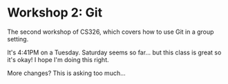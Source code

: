 # Workshop 2: Git
The second workshop of CS326, which covers how to use Git in a group setting.

It's 4:41PM on a Tuesday. Saturday seems so far...
but this class is great so it's okay! I hope I'm doing this right.

More changes? This is asking too much...
